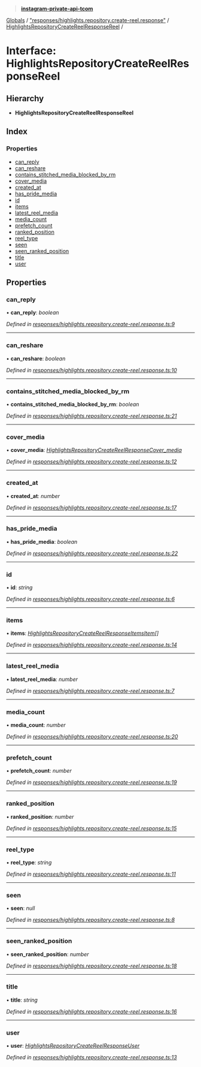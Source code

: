 > **[instagram-private-api-tcom](../README.md)**

[Globals](../README.md) / ["responses/highlights.repository.create-reel.response"](../modules/_responses_highlights_repository_create_reel_response_.md) / [HighlightsRepositoryCreateReelResponseReel](_responses_highlights_repository_create_reel_response_.highlightsrepositorycreatereelresponsereel.md) /

# Interface: HighlightsRepositoryCreateReelResponseReel

## Hierarchy

* **HighlightsRepositoryCreateReelResponseReel**

## Index

### Properties

* [can_reply](_responses_highlights_repository_create_reel_response_.highlightsrepositorycreatereelresponsereel.md#can_reply)
* [can_reshare](_responses_highlights_repository_create_reel_response_.highlightsrepositorycreatereelresponsereel.md#can_reshare)
* [contains_stitched_media_blocked_by_rm](_responses_highlights_repository_create_reel_response_.highlightsrepositorycreatereelresponsereel.md#contains_stitched_media_blocked_by_rm)
* [cover_media](_responses_highlights_repository_create_reel_response_.highlightsrepositorycreatereelresponsereel.md#cover_media)
* [created_at](_responses_highlights_repository_create_reel_response_.highlightsrepositorycreatereelresponsereel.md#created_at)
* [has_pride_media](_responses_highlights_repository_create_reel_response_.highlightsrepositorycreatereelresponsereel.md#has_pride_media)
* [id](_responses_highlights_repository_create_reel_response_.highlightsrepositorycreatereelresponsereel.md#id)
* [items](_responses_highlights_repository_create_reel_response_.highlightsrepositorycreatereelresponsereel.md#items)
* [latest_reel_media](_responses_highlights_repository_create_reel_response_.highlightsrepositorycreatereelresponsereel.md#latest_reel_media)
* [media_count](_responses_highlights_repository_create_reel_response_.highlightsrepositorycreatereelresponsereel.md#media_count)
* [prefetch_count](_responses_highlights_repository_create_reel_response_.highlightsrepositorycreatereelresponsereel.md#prefetch_count)
* [ranked_position](_responses_highlights_repository_create_reel_response_.highlightsrepositorycreatereelresponsereel.md#ranked_position)
* [reel_type](_responses_highlights_repository_create_reel_response_.highlightsrepositorycreatereelresponsereel.md#reel_type)
* [seen](_responses_highlights_repository_create_reel_response_.highlightsrepositorycreatereelresponsereel.md#seen)
* [seen_ranked_position](_responses_highlights_repository_create_reel_response_.highlightsrepositorycreatereelresponsereel.md#seen_ranked_position)
* [title](_responses_highlights_repository_create_reel_response_.highlightsrepositorycreatereelresponsereel.md#title)
* [user](_responses_highlights_repository_create_reel_response_.highlightsrepositorycreatereelresponsereel.md#user)

## Properties

###  can_reply

• **can_reply**: *boolean*

*Defined in [responses/highlights.repository.create-reel.response.ts:9](https://github.com/cuonglnhust/instagram-private-api-tcom/blob/3e16058/src/responses/highlights.repository.create-reel.response.ts#L9)*

___

###  can_reshare

• **can_reshare**: *boolean*

*Defined in [responses/highlights.repository.create-reel.response.ts:10](https://github.com/cuonglnhust/instagram-private-api-tcom/blob/3e16058/src/responses/highlights.repository.create-reel.response.ts#L10)*

___

###  contains_stitched_media_blocked_by_rm

• **contains_stitched_media_blocked_by_rm**: *boolean*

*Defined in [responses/highlights.repository.create-reel.response.ts:21](https://github.com/cuonglnhust/instagram-private-api-tcom/blob/3e16058/src/responses/highlights.repository.create-reel.response.ts#L21)*

___

###  cover_media

• **cover_media**: *[HighlightsRepositoryCreateReelResponseCover_media](_responses_highlights_repository_create_reel_response_.highlightsrepositorycreatereelresponsecover_media.md)*

*Defined in [responses/highlights.repository.create-reel.response.ts:12](https://github.com/cuonglnhust/instagram-private-api-tcom/blob/3e16058/src/responses/highlights.repository.create-reel.response.ts#L12)*

___

###  created_at

• **created_at**: *number*

*Defined in [responses/highlights.repository.create-reel.response.ts:17](https://github.com/cuonglnhust/instagram-private-api-tcom/blob/3e16058/src/responses/highlights.repository.create-reel.response.ts#L17)*

___

###  has_pride_media

• **has_pride_media**: *boolean*

*Defined in [responses/highlights.repository.create-reel.response.ts:22](https://github.com/cuonglnhust/instagram-private-api-tcom/blob/3e16058/src/responses/highlights.repository.create-reel.response.ts#L22)*

___

###  id

• **id**: *string*

*Defined in [responses/highlights.repository.create-reel.response.ts:6](https://github.com/cuonglnhust/instagram-private-api-tcom/blob/3e16058/src/responses/highlights.repository.create-reel.response.ts#L6)*

___

###  items

• **items**: *[HighlightsRepositoryCreateReelResponseItemsItem](_responses_highlights_repository_create_reel_response_.highlightsrepositorycreatereelresponseitemsitem.md)[]*

*Defined in [responses/highlights.repository.create-reel.response.ts:14](https://github.com/cuonglnhust/instagram-private-api-tcom/blob/3e16058/src/responses/highlights.repository.create-reel.response.ts#L14)*

___

###  latest_reel_media

• **latest_reel_media**: *number*

*Defined in [responses/highlights.repository.create-reel.response.ts:7](https://github.com/cuonglnhust/instagram-private-api-tcom/blob/3e16058/src/responses/highlights.repository.create-reel.response.ts#L7)*

___

###  media_count

• **media_count**: *number*

*Defined in [responses/highlights.repository.create-reel.response.ts:20](https://github.com/cuonglnhust/instagram-private-api-tcom/blob/3e16058/src/responses/highlights.repository.create-reel.response.ts#L20)*

___

###  prefetch_count

• **prefetch_count**: *number*

*Defined in [responses/highlights.repository.create-reel.response.ts:19](https://github.com/cuonglnhust/instagram-private-api-tcom/blob/3e16058/src/responses/highlights.repository.create-reel.response.ts#L19)*

___

###  ranked_position

• **ranked_position**: *number*

*Defined in [responses/highlights.repository.create-reel.response.ts:15](https://github.com/cuonglnhust/instagram-private-api-tcom/blob/3e16058/src/responses/highlights.repository.create-reel.response.ts#L15)*

___

###  reel_type

• **reel_type**: *string*

*Defined in [responses/highlights.repository.create-reel.response.ts:11](https://github.com/cuonglnhust/instagram-private-api-tcom/blob/3e16058/src/responses/highlights.repository.create-reel.response.ts#L11)*

___

###  seen

• **seen**: *null*

*Defined in [responses/highlights.repository.create-reel.response.ts:8](https://github.com/cuonglnhust/instagram-private-api-tcom/blob/3e16058/src/responses/highlights.repository.create-reel.response.ts#L8)*

___

###  seen_ranked_position

• **seen_ranked_position**: *number*

*Defined in [responses/highlights.repository.create-reel.response.ts:18](https://github.com/cuonglnhust/instagram-private-api-tcom/blob/3e16058/src/responses/highlights.repository.create-reel.response.ts#L18)*

___

###  title

• **title**: *string*

*Defined in [responses/highlights.repository.create-reel.response.ts:16](https://github.com/cuonglnhust/instagram-private-api-tcom/blob/3e16058/src/responses/highlights.repository.create-reel.response.ts#L16)*

___

###  user

• **user**: *[HighlightsRepositoryCreateReelResponseUser](_responses_highlights_repository_create_reel_response_.highlightsrepositorycreatereelresponseuser.md)*

*Defined in [responses/highlights.repository.create-reel.response.ts:13](https://github.com/cuonglnhust/instagram-private-api-tcom/blob/3e16058/src/responses/highlights.repository.create-reel.response.ts#L13)*